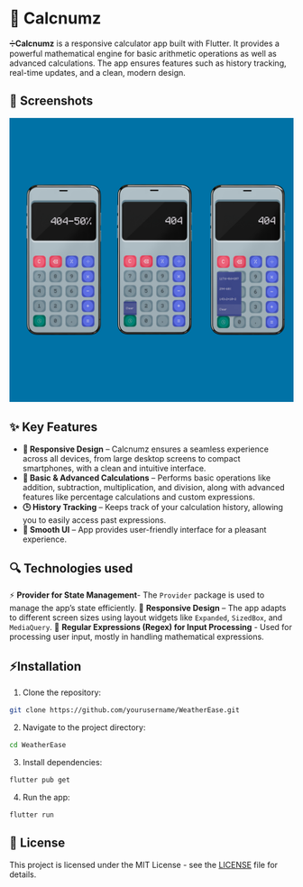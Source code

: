 


# 🧮 **Calcnumz**
➗**Calcnumz** is a responsive calculator app built with Flutter. It provides a powerful mathematical engine for basic arithmetic operations as well as advanced calculations. The app ensures features such as history tracking, real-time updates, and a clean, modern design.

## 📸 Screenshots

<img src="showcase.jpg" alt="screenshot">

## ✨ Key Features

-   **📱 Responsive Design** – Calcnumz ensures a seamless experience across all devices, from large desktop screens to compact smartphones, with a clean and intuitive interface.
- **🧮 Basic & Advanced Calculations** – Performs basic operations like addition, subtraction, multiplication, and division, along with advanced features like percentage calculations and custom expressions.
- **🕒 History Tracking** – Keeps track of your calculation history, allowing you to easily access past expressions.
-   **🎨 Smooth UI** – App provides user-friendly interface for a pleasant experience.

## 🔍 **Technologies used**
⚡ **Provider for State Management**- The `Provider` package is used to manage the app’s state efficiently.
📱 **Responsive Design** – The app adapts to different screen sizes using layout widgets like `Expanded`, `SizedBox`, and `MediaQuery`.
🧩 **Regular Expressions (Regex) for Input Processing** - Used for processing user input, mostly in handling mathematical expressions.

## ⚡Installation

1. Clone the repository:

```bash 
git clone https://github.com/yourusername/WeatherEase.git
```  

2. Navigate to the project directory:
  ```bash 
cd WeatherEase  
```  
3. Install dependencies:
  ```bash 
flutter pub get  
```  
4. Run the app:
  ```bash 
flutter run  
```  

## 📜 License

This project is licensed under the MIT License - see the [LICENSE](LICENSE) file for details.